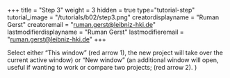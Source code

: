 +++
title = "Step 3"
weight = 3
hidden = true
type="tutorial-step"
tutorial_image = "/tutorials/b02/step3.png"
creatordisplayname = "Ruman Gerst"
creatoremail = "ruman.gerst@leibniz-hki.de"
lastmodifierdisplayname = "Ruman Gerst"
lastmodifieremail = "ruman.gerst@leibniz-hki.de"
+++

Select either “This window” (red arrow 1), the new project will take over the current active window) or “New window” (an additional window will open, useful if wanting to work or compare two projects; (red arrow 2). )